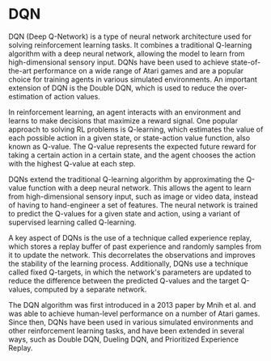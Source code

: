 # DQN 

DQN (Deep Q-Network) is a type of neural network architecture used for solving reinforcement learning tasks. It combines a traditional Q-learning algorithm with a deep neural network, allowing the model to learn from high-dimensional sensory input. DQNs have been used to achieve state-of-the-art performance on a wide range of Atari games and are a popular choice for training agents in various simulated environments. An important extension of DQN is the Double DQN, which is used to reduce the over-estimation of action values.

In reinforcement learning, an agent interacts with an environment and learns to make decisions that maximize a reward signal. One popular approach to solving RL problems is Q-learning, which estimates the value of each possible action in a given state, or state-action value function, also known as Q-value. The Q-value represents the expected future reward for taking a certain action in a certain state, and the agent chooses the action with the highest Q-value at each step.

DQNs extend the traditional Q-learning algorithm by approximating the Q-value function with a deep neural network. This allows the agent to learn from high-dimensional sensory input, such as image or video data, instead of having to hand-engineer a set of features. The neural network is trained to predict the Q-values for a given state and action, using a variant of supervised learning called Q-learning.

A key aspect of DQNs is the use of a technique called experience replay, which stores a replay buffer of past experience and randomly samples from it to update the network. This decorrelates the observations and improves the stability of the learning process. Additionally, DQNs use a technique called fixed Q-targets, in which the network's parameters are updated to reduce the difference between the predicted Q-values and the target Q-values, computed by a separate network.

The DQN algorithm was first introduced in a 2013 paper by Mnih et al. and was able to achieve human-level performance on a number of Atari games. Since then, DQNs have been used in various simulated environments and other reinforcement learning tasks, and have been extended in several ways, such as Double DQN, Dueling DQN, and Prioritized Experience Replay.
